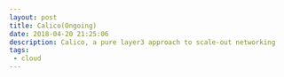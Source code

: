 ```yaml
---
layout: post
title: Calico(Ongoing)
date: 2018-04-20 21:25:06
description: Calico, a pure layer3 approach to scale-out networking
tags: 
 - cloud
---
```




